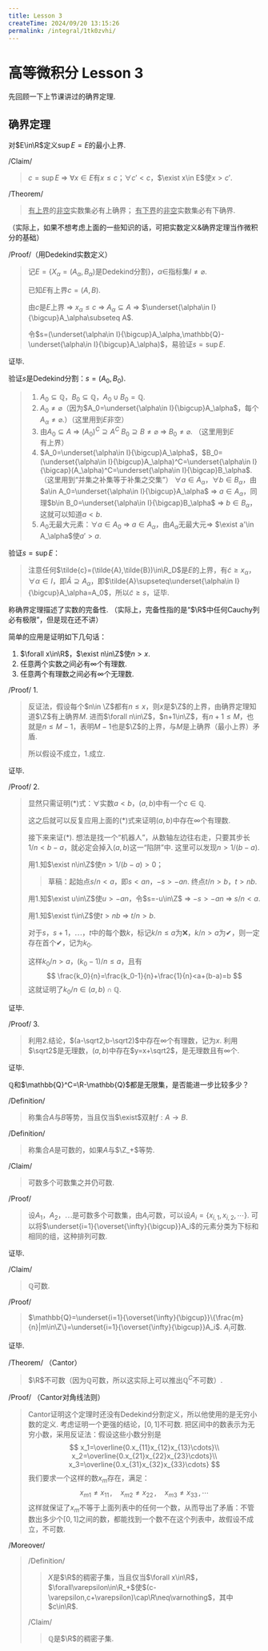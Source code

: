 ```yaml
---
title: Lesson 3
createTime: 2024/09/20 13:15:26
permalink: /integral/1tk0zvhi/
---
```

# 高等微积分 Lesson 3

先回顾一下上节课讲过的确界定理.

## 确界定理

对$E\in\R$定义$\sup E=E$的最小上界.

/Claim/

> $c=\sup E$ $\Longrightarrow$ $\forall x\in E$有$x\leq c$；$\forall c'<c$，$\exist x\in E$使$x>c'$.

/Theorem/

> <u>有上界</u>的<u>非空</u>实数集必有上确界；
> <u>有下界</u>的<u>非空</u>实数集必有下确界.

（实际上，如果不想考虑上面的一些知识的话，可把实数定义&确界定理当作微积分的基础）

/Proof/（用Dedekind实数定义）

> 记$E=\{X_\alpha=(A_\alpha,B_\alpha)$是Dedekind分割$\}$，$\alpha\in$指标集$I\neq\varnothing$.
>
> 已知$E$有上界$c=(A,B)$.
>
> 由$c$是$E$上界 $\Longrightarrow$ $x_\alpha\leq c$ $\Longrightarrow$ $A_\alpha\subseteq A$ $\Longrightarrow$ $\underset{\alpha\in I}{\bigcup}A_\alpha\subseteq A$.
>
> 令$s=(\underset{\alpha\in I}{\bigcup}A_\alpha,\mathbb{Q}-\underset{\alpha\in I}{\bigcup}A_\alpha)$，易验证$s=\sup E$.

证毕.

验证$s$是Dedekind分割：$s=(A_0,B_0)$.

> 1. $A_0\subseteq\mathbb{Q}$，$B_0\subseteq\mathbb{Q}$，$A_0\cup B_0=\mathbb{Q}$.
> 2. $A_0\neq\varnothing$（因为$A_0=\underset{\alpha\in I}{\bigcup}A_\alpha$，每个$A_\alpha\neq\varnothing$.）（这里用到$E$非空）
> 3. 由$A_0\subseteq A$ $\Longrightarrow$ $(A_0)^C\supseteq A^C$ $B_0\supseteq B\neq\varnothing$ $\Longrightarrow$ $B_0\neq\varnothing$. （这里用到$E$有上界）
> 4. $A_0=\underset{\alpha\in I}{\bigcup}A_\alpha$，$B_0=(\underset{\alpha\in I}{\bigcup}A_\alpha)^C=\underset{\alpha\in I}{\bigcap}(A_\alpha)^C=\underset{\alpha\in I}{\bigcap}B_\alpha$. （这里用到“并集之补集等于补集之交集”）
>    $\forall a\in A_\alpha$，$\forall b\in B_\alpha$，由$a\in A_0=\underset{\alpha\in I}{\bigcup}A_\alpha$ $\Longrightarrow$ $a\in A_\alpha$，同理$b\in B_0=\underset{\alpha\in I}{\bigcap}B_\alpha$ $\Longrightarrow$ $b\in B_\alpha$，这就可以知道$a<b$.
> 5. $A_0$无最大元素：$\forall a\in A_0$ $\Longrightarrow$ $a\in A_\alpha$，由$A_\alpha$无最大元$\Longrightarrow$ $\exist a'\in A_\alpha$使$a'>a$.

验证$s=\sup E$：

> 注意任何$\tilde{c}=(\tilde{A},\tilde{B})\in\R_D$是$E$的上界，有$\tilde{c}\geq x_\alpha$，$\forall \alpha\in I$，即$\tilde{A}\supseteq A_\alpha$，即$\tilde{A}\supseteq\underset{\alpha\in I}{\bigcup}A_\alpha=A_0$，所以$\tilde{c}\geq s$，证毕.

称确界定理描述了实数的完备性. （实际上，完备性指的是“$\R$中任何Cauchy列必有极限”，但是现在还不讲）

简单的应用是证明如下几句话：

1. $\forall x\in\R$，$\exist n\in\Z$使$n>x$.
2. 任意两个实数之间必有$\infty$个有理数.
3. 任意两个有理数之间必有$\infty$个无理数.

/Proof/ 1.

> 反证法，假设每个$n\in \Z$都有$n\leq x$，则$x$是$\Z$的上界，由确界定理知道$\Z$有上确界$M$. 进而$\forall n\in\Z$，$n+1\in\Z$，有$n+1\leq M$，也就是$n\leq M-1$，表明$M-1$也是$\Z$的上界，与$M$是上确界（最小上界）矛盾.
>
> 所以假设不成立，1.成立.

证毕.

/Proof/ 2.

> 显然只需证明$(*)$式：$\forall$实数$a<b$，$(a,b)$中有一个$c\in\mathbb{Q}$.
>
> 这之后就可以反复应用上面的$(*)$式来证明$(a,b)$中存在$\infty$个有理数.
>
> 接下来来证$(*)$. 想法是找一个“机器人”，从数轴左边往右走，只要其步长$1/n<b-a$，就必定会掉入$(a,b)$这一“陷阱”中. 这里可以发现$n>1/(b-a)$.
>
> 用1.知$\exist n\in\Z$使$n>1/(b-a)>0$；
>
> > 草稿：起始点$s/n<a$，即$s<an$，$-s>-an$.
> > 终点$t/n>b$，$t>nb$.
>
> 用1.知$\exist u\in\Z$使$u>-an$，令$s=-u\in\Z$ $\Longrightarrow$ $-s>-an$ $\Longrightarrow$ $s/n<a$.
>
> 用1.知$\exist t\in\Z$使$t>nb$ $\Longrightarrow$ $t/n>b$.
>
> 对于$s$，$s+1$，$\cdots$，$t$中的每个数$k$，标记$k/n\leq a$为❌，$k/n>a$为✔，则一定存在首个✔，记为$k_0$.
>
> 这样$k_0/n>a$，$(k_0-1)/n\leq a$，且有
> $$
> \frac{k_0}{n}=\frac{k_0-1}{n}+\frac{1}{n}<a+(b-a)=b
> $$
> 这就证明了$k_0/n\in(a,b)\cap\mathbb{Q}$.

证毕.

/Proof/ 3.

> 利用2.结论，$(a-\sqrt2,b-\sqrt2)$中存在$\infty$个有理数，记为$x$. 利用$\sqrt2$是无理数，$(a,b)$中存在$y=x+\sqrt2$，是无理数且有$\infty$个.

证毕.

$\mathbb{Q}$和$\mathbb{Q}^C=\R-\mathbb{Q}$都是无限集，是否能进一步比较多少？

/Definition/

> 称集合$A$与$B$等势，当且仅当$\exist$双射$f:A\to B$.

/Definition/

> 称集合$A$是可数的，如果$A$与$\Z_+$等势.

/Claim/

> 可数多个可数集之并仍可数.

/Proof/

> 设$A_1$，$A_2$，$\cdots$是可数多个可数集，由$A_i$可数，可以设$A_i=\{x_{i,1},x_{i,2},\cdots\}$. 可以将$\underset{i=1}{\overset{\infty}{\bigcup}}A_i$的元素分类为下标和相同的组，这种排列可数.

证毕.

/Claim/

> $\mathbb{Q}$可数.

/Proof/

> $\mathbb{Q}=\underset{i=1}{\overset{\infty}{\bigcup}}\{\frac{m}{n}|m\in\Z\}=\underset{i=1}{\overset{\infty}{\bigcup}}A_i$. $A_i$可数.

证毕.

/Theorem/ （Cantor）

> $\R$不可数（因为$\mathbb{Q}$可数，所以这实际上可以推出$\mathbb{Q}^C$不可数）.

/Proof/ （Cantor对角线法则）

> Cantor证明这个定理时还没有Dedekind分割定义，所以他使用的是无穷小数的定义. 考虑证明一个更强的结论，$[0,1]$不可数. 把区间中的数表示为无穷小数，采用反证法：假设这些小数分别是
> $$
> x_1=\overline{0.x_{11}x_{12}x_{13}\cdots}\\
> x_2=\overline{0.x_{21}x_{22}x_{23}\cdots}\\
> x_3=\overline{0.x_{31}x_{32}x_{33}\cdots}
> $$
> 我们要求一个这样的数$x_m$存在，满足：
> $$
> x_{m1}\neq x_{11}\,,\quad x_{m2}\neq x_{22}\,,\quad x_{m3}\neq x_{33}\,,\cdots
> $$
> 这样就保证了$x_m$不等于上面列表中的任何一个数，从而导出了矛盾：不管数出多少个$[0,1]$之间的数，都能找到一个数不在这个列表中，故假设不成立，不可数.

/Moreover/

> /Definition/
>
> > $X$是$\R$的稠密子集，当且仅当$\forall x\in\R$，$\forall\varepsilon\in\R_+$使$(c-\varepsilon,c+\varepsilon)\cap\R\neq\varnothing$，其中$c\in\R$.
>
> /Claim/
>
> > $\mathbb{Q}$是$\R$的稠密子集.

